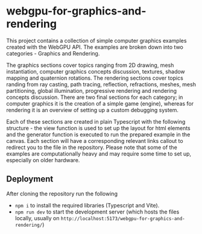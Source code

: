 # webgpu-for-graphics-and-rendering

This project contains a collection of simple computer graphics examples created with the WebGPU API. The examples are broken down into two categories - Graphics and Rendering.

The graphics sections cover topics ranging from 2D drawing, mesh instantiation, computer graphics concepts discussion, textures, shadow mapping and quaternion rotations. The rendering sections cover topics randing from ray casting, path tracing, reflection, refractions, meshes, mesh partitioning, global illumination, progressive rendering and rendering concepts discussion. There are two final sections for each category; in computer graphics it is the creation of a simple game (engine), whereas for rendering it is an overview of setting up a custom debugging system.

Each of these sections are created in plain Typescript with the following structure - the view function is used to set up the layout for html elements and the generator function is executed to run the prepared example in the canvas. Each section will have a corresponding relevant links callout to redirect you to the file in the repository. Please note that some of the examples are computationally heavy and may require some time to set up, especially on older hardware.

## Deployment

After cloning the repository run the following

* `npm i` to install the required libraries (Typescript and Vite).
* `npm run dev` to start the development server (which hosts the files locally, usually on `http://localhost:5173/webgpu-for-graphics-and-rendering/`)

